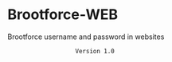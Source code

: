 # Brootforce-WEB
Brootforce username and password in websites

                                                                                              
                       Version 1.0        
                       
                       
                       
                       
                       
                       
                       
